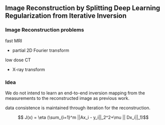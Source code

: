 ## Image Reconstruction by Splitting Deep Learning Regularization from Iterative Inversion

### Image Reconstruction problems
fast MRI
  - partial 2D Fourier transform
  
low dose CT
  - X-ray transform
  
### Idea
We do not intend to learn an end-to-end inversion mapping from the measurements to 
the reconstructed image as previous work.

data consistence is maintained through iteration for the reconstruction.

$$ J(x) = \eta (\sum_{i=1}^m ||Ax_i - y_i||_2^2+\mu || Dx_i||_1)$$
